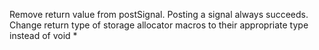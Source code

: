 Remove return value from postSignal. Posting a signal always succeeds.
Change return type of storage allocator macros to their appropriate type instead of void *

